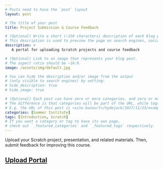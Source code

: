 ```yaml
---
# Posts need to have the `post` layout
layout: post

# The title of your post
title: Project Submission & Course Feedback

# (Optional) Write a short (~150 characters) description of each blog post.
# This description is used to preview the page on search engines, social media, etc.
description: >
   A portal for uploading Scratch projects and course feedback

# (Optional) Link to an image that represents your blog post.
# The aspect ratio should be ~16:9.
image: /assets/img/default.jpg

# You can hide the description and/or image from the output
# (only visible to search engines) by setting:
# hide_description: true
# hide_image: true

# (Optional) Each post can have zero or more categories, and zero or more tags.
# The difference is that categories will be part of the URL, while tags will not.
# E.g. the URL of this post is <site.baseurl>/hydejack/2017/11/23/example-content/
categories: [Summer Institute]
tags: [Introduction, Scratch]
# If you want a category or tag to have its own page,
# check out `_featured_categories` and `_featured_tags` respectively.
---
```

Upload your Scratch project, presentation, and related materials. Then, submit feedback for improving this course.

## [Upload Portal](https://goo.gl/forms/VNKRocLhFab3DgeA3)


